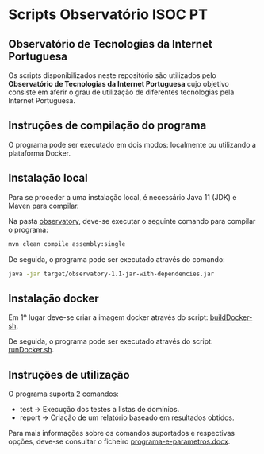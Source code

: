 # Scripts Observatório ISOC PT

## Observatório de Tecnologias da Internet Portuguesa

Os scripts disponibilizados neste repositório são utilizados pelo **Observatório de Tecnologias da Internet Portuguesa** cujo objetivo consiste em aferir o grau de utilização de diferentes tecnologias pela Internet Portuguesa.

## Instruções de compilação do programa

O programa pode ser executado em dois modos: localmente ou utilizando a plataforma Docker.

## Instalação local

Para se proceder a uma instalação local, é necessário Java 11 (JDK) e Maven para compilar.

Na pasta [observatory](https://github.com/henriquej-0904/Scripts-ISOC/tree/main/observatory), deve-se executar o seguinte comando para compilar o programa:
```bash
mvn clean compile assembly:single
```
De seguida, o programa pode ser executado através do comando:
```bash
java -jar target/observatory-1.1-jar-with-dependencies.jar
```

## Instalação docker

Em 1º lugar deve-se criar a imagem docker através do script: [buildDocker-sh](https://github.com/henriquej-0904/Scripts-ISOC/blob/main/observatory/buildDocker.sh).

De seguida, o programa pode ser executado através do script: [runDocker.sh](https://github.com/henriquej-0904/Scripts-ISOC/blob/main/observatory/runDocker.sh).


## Instruções de utilização

O programa suporta 2 comandos:
- test -> Execução dos testes a listas de domínios.
- report -> Criação de um relatório baseado em resultados obtidos.

Para mais informações sobre os comandos suportados e respectivas opções, deve-se consultar o ficheiro [programa-e-parametros.docx](https://github.com/henriquej-0904/Scripts-ISOC/blob/main/observatory/programa-e-parametros.docx).
